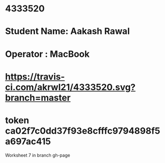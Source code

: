 # 4333520 
# Student Name: Aakash Rawal
# Operator : MacBook
# https://travis-ci.com/akrwl21/4333520.svg?branch=master
# token ca02f7c0dd37f93e8cfffc9794898f5a697ac415 

Worksheet 7 in branch gh-page

